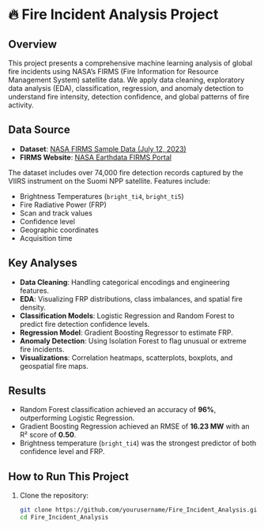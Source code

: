# 🔥 Fire Incident Analysis Project

## Overview
This project presents a comprehensive machine learning analysis of global fire incidents using NASA’s FIRMS (Fire Information for Resource Management System) satellite data. We apply data cleaning, exploratory data analysis (EDA), classification, regression, and anomaly detection to understand fire intensity, detection confidence, and global patterns of fire activity.

## Data Source
- **Dataset**: [NASA FIRMS Sample Data (July 12, 2023)](https://firms.modaps.eosdis.nasa.gov/content/notebooks/sample_viirs_snpp_071223.csv)
- **FIRMS Website**: [NASA Earthdata FIRMS Portal](https://www.earthdata.nasa.gov/data/tools/firms)
  
The dataset includes over 74,000 fire detection records captured by the VIIRS instrument on the Suomi NPP satellite. Features include:
- Brightness Temperatures (`bright_ti4`, `bright_ti5`)
- Fire Radiative Power (FRP)
- Scan and track values
- Confidence level
- Geographic coordinates
- Acquisition time

## Key Analyses
- **Data Cleaning**: Handling categorical encodings and engineering features.
- **EDA**: Visualizing FRP distributions, class imbalances, and spatial fire density.
- **Classification Models**: Logistic Regression and Random Forest to predict fire detection confidence levels.
- **Regression Model**: Gradient Boosting Regressor to estimate FRP.
- **Anomaly Detection**: Using Isolation Forest to flag unusual or extreme fire incidents.
- **Visualizations**: Correlation heatmaps, scatterplots, boxplots, and geospatial fire maps.

## Results
- Random Forest classification achieved an accuracy of **96%**, outperforming Logistic Regression.
- Gradient Boosting Regression achieved an RMSE of **16.23 MW** with an R² score of **0.50**.
- Brightness temperature (`bright_ti4`) was the strongest predictor of both confidence level and FRP.

## How to Run This Project
1. Clone the repository:
   ```bash
   git clone https://github.com/yourusername/Fire_Incident_Analysis.git
   cd Fire_Incident_Analysis
